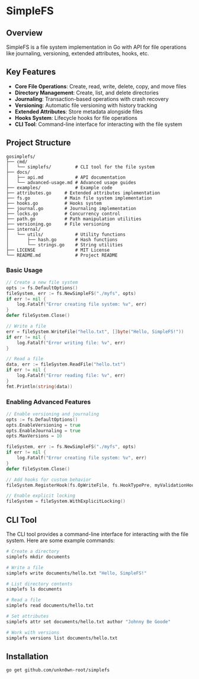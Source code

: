 # SimpleFS

## Overview

SimpleFS is a file system implementation in Go with API for file operations like journaling, versioning, extended attributes, hooks, etc.

## Key Features

- **Core File Operations**: Create, read, write, delete, copy, and move files
- **Directory Management**: Create, list, and delete directories
- **Journaling**: Transaction-based operations with crash recovery
- **Versioning**: Automatic file versioning with history tracking
- **Extended Attributes**: Store metadata alongside files
- **Hooks System**: Lifecycle hooks for file operations
- **CLI Tool**: Command-line interface for interacting with the file system

## Project Structure

```
gosimplefs/
├── cmd/
│   └── simplefs/         # CLI tool for the file system
├── docs/
│   ├── api.md            # API documentation
│   └── advanced-usage.md # Advanced usage guides
├── examples/             # Example code
├── attributes.go     # Extended attributes implementation
├── fs.go             # Main file system implementation
├── hooks.go          # Hooks system
├── journal.go        # Journaling implementation
├── locks.go          # Concurrency control
├── path.go           # Path manipulation utilities
├── versioning.go     # File versioning
├── internal/
│   └── utils/            # Utility functions
│       ├── hash.go       # Hash functions
│       └── strings.go    # String utilities
├── LICENSE               # MIT License
└── README.md             # Project README
```

### Basic Usage

```go
// Create a new file system
opts := fs.DefaultOptions()
fileSystem, err := fs.NewSimpleFS("./myfs", opts)
if err != nil {
    log.Fatalf("Error creating file system: %v", err)
}
defer fileSystem.Close()

// Write a file
err = fileSystem.WriteFile("hello.txt", []byte("Hello, SimpleFS!"))
if err != nil {
    log.Fatalf("Error writing file: %v", err)
}

// Read a file
data, err := fileSystem.ReadFile("hello.txt")
if err != nil {
    log.Fatalf("Error reading file: %v", err)
}
fmt.Println(string(data))
```

### Enabling Advanced Features

```go
// Enable versioning and journaling
opts := fs.DefaultOptions()
opts.EnableVersioning = true
opts.EnableJournaling = true
opts.MaxVersions = 10

fileSystem, err := fs.NewSimpleFS("./myfs", opts)
if err != nil {
    log.Fatalf("Error creating file system: %v", err)
}
defer fileSystem.Close()

// Add hooks for custom behavior
fileSystem.RegisterHook(fs.OpWriteFile, fs.HookTypePre, myValidationHook)

// Enable explicit locking
fileSystem = fileSystem.WithExplicitLocking()
```

## CLI Tool

The CLI tool provides a command-line interface for interacting with the file system. Here are some example commands:

```bash
# Create a directory
simplefs mkdir documents

# Write a file
simplefs write documents/hello.txt "Hello, SimpleFS!"

# List directory contents
simplefs ls documents

# Read a file
simplefs read documents/hello.txt

# Set attributes
simplefs attr set documents/hello.txt author "Johnny Be Goode"

# Work with versions
simplefs versions list documents/hello.txt
```

## Installation

```bash
go get github.com/unkn0wn-root/simplefs
```
